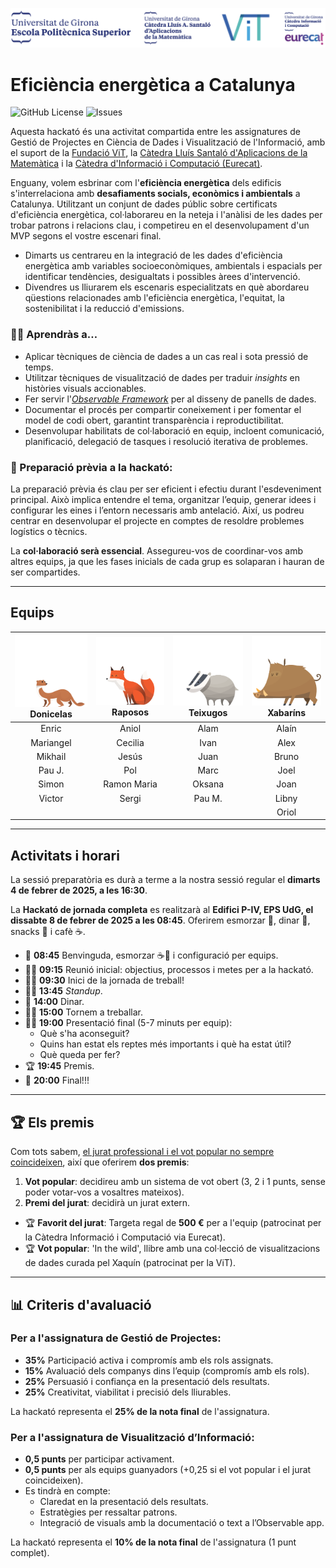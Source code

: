 ![Sponsored by the Escola Politècnica Superior EPS - UdG, ViT Foundation, the Càtedra Lluís Santaló d'Aplicacions de la Matemàtica, and the Càtedra d'Informació i Computació (Eurecat)](/src/img/logos.png)

# Eficiència energètica a Catalunya
![GitHub License](https://img.shields.io/github/license/fndvit/mds-udg-viz-i-dgpcd-hackathon-25?style=for-the-badge) ![Issues](https://img.shields.io/github/issues/fndvit/mds-udg-viz-i-dgpcd-hackathon-25?style=for-the-badge)

Aquesta hackató és una activitat compartida entre les assignatures de Gestió de Projectes en Ciència de Dades i Visualització de l'Informació, amb el suport de la [Fundació ViT](https://www.fundaciovit.org/), la [Càtedra Lluís Santaló d'Aplicacions de la Matemàtica](https://www.udg.edu/ca/catedres/Lluis-Santalo) i la [Càtedra d'Informació i Computació (Eurecat)](https://www.udg.edu/ca/catedres/informacio-i-computacio).

Enguany, volem esbrinar com l'**eficiència energètica** dels edificis s'interrelaciona amb **desafiaments socials, econòmics i ambientals** a Catalunya. Utilitzant un conjunt de dades públic sobre certificats d'eficiència energètica, col·laborareu en la neteja i l'anàlisi de les dades per trobar patrons i relacions clau, i competireu en el desenvolupament d'un MVP segons el vostre escenari final.
- Dimarts us centrareu en la integració de les dades d'eficiència energètica amb variables socioeconòmiques, ambientals i espacials per identificar tendències, desigualtats i possibles àrees d'intervenció.
- Divendres us lliurarem els escenaris especialitzats en què abordareu qüestions relacionades amb l'eficiència energètica, l'equitat, la sostenibilitat i la reducció d'emissions.

### 🧑‍🎓 Aprendràs a…
- Aplicar tècniques de ciència de dades a un cas real i sota pressió de temps.
- Utilitzar tècniques de visualització de dades per traduir *insights* en històries visuals accionables.
- Fer servir l'*[Observable Framework](https://observablehq.com/framework/)* per al disseny de panells de dades.
- Documentar el procés per compartir coneixement i per fomentar el model de codi obert, garantint transparència i reproductibilitat.
- Desenvolupar habilitats de col·laboració en equip, incloent comunicació, planificació, delegació de tasques i resolució iterativa de problemes.

### 📅 Preparació prèvia a la hackató:
La preparació prèvia és clau per ser eficient i efectiu durant l'esdeveniment principal. Això implica entendre el tema, organitzar l’equip, generar idees i configurar les eines i l’entorn necessaris amb antelació. Així, us podreu centrar en desenvolupar el projecte en comptes de resoldre problemes logístics o tècnics.

La **col·laboració serà essencial**. Assegureu-vos de coordinar-vos amb altres equips, ja que les fases inicials de cada grup es solaparan i hauran de ser compartides.

---

## Equips

| ![](/src/img/donicela.png)<br/>Donicelas                             | ![](/src/img/raposa.png)<br/>Raposos                               | ![](/src/img/teixon.png)<br/>Teixugos                              | ![](/src/img/xabarin.png)<br/>Xabaríns                              |
|:-------------------------------------:|:-------------------------------------:|:-------------------------------------:|:-------------------------------------:|
| Enric                                 | Aniol                                 | Alam                                  |  Alaín                                |
| Mariangel                             | Cecilia                               | Ivan                                  |  Alex                                 |
| Mikhail                               | Jesús                                 | Juan                                  |  Bruno                                |
| Pau J.                                | Pol                                   | Marc                                  |  Joel                                 |
| Simon                                 | Ramon Maria                           | Oksana                                |  Joan                                 |
| Victor                                | Sergi                                 | Pau M.                                |  Libny                                |
|                                       |                                       |                                       |  Oriol                                |

---

## Activitats i horari
La sessió preparatòria es durà a terme a la nostra sessió regular el **dimarts 4 de febrer de 2025, a les 16:30**.

La **Hackató de jornada completa** es realitzarà al **Edifici P-IV, EPS UdG, el dissabte 8 de febrer de 2025 a les 08:45**. Oferirem esmorzar 🥐, dinar 🍕, snacks 🍊 i cafè ☕.

- 👋 **08:45** Benvinguda, esmorzar ☕🥐 i configuració per equips.
- 🙋‍♀️ **09:15** Reunió inicial: objectius, processos i metes per a la hackató.
- 👩‍💻 **09:30** Inici de la jornada de treball!
- 🙋‍♀️ **13:45** *Standup*.
- 🍕 **14:00** Dinar.
- 👩‍💻 **15:00** Tornem a treballar.
- 🧑‍🏫 **19:00** Presentació final (5-7 minuts per equip):
  - Què s'ha aconseguit?
  - Quins han estat els reptes més importants i què ha estat útil?
  - Què queda per fer?
- 🏆 **19:45** Premis.
- 🍻 **20:00** Final!!!

---

## 🏆 Els premis
Com tots sabem, [el jurat professional i el vot popular no sempre coincideixen](https://www.youtube.com/watch?v=4uGN9efcACw), així que oferirem **dos premis**:
1. **Vot popular**: decidireu amb un sistema de vot obert (3, 2 i 1 punts, sense poder votar-vos a vosaltres mateixos).
2. **Premi del jurat**: decidirà un jurat extern.

- 🏆 **Favorit del jurat**: Targeta regal de **500 €** per a l'equip (patrocinat per la Càtedra Informació i Computació via Eurecat).
- 🏆 **Vot popular**: 'In the wild', llibre amb una col·lecció de visualitzacions de dades curada pel Xaquín (patrocinat per la ViT).

---

## 📊 Criteris d'avaluació

### **Per a l'assignatura de Gestió de Projectes:**
- **35%** Participació activa i compromís amb els rols assignats.
- **15%** Avaluació dels companys dins l’equip (compromís amb els rols).
- **25%** Persuasió i confiança en la presentació dels resultats.
- **25%** Creativitat, viabilitat i precisió dels lliurables.

La hackató representa el **25% de la nota final** de l'assignatura.

### **Per a l'assignatura de Visualització d’Informació:**
- **0,5 punts** per participar activament.
- **0,5 punts** per als equips guanyadors (+0,25 si el vot popular i el jurat coincideixen).
- Es tindrà en compte:
  - Claredat en la presentació dels resultats.
  - Estratègies per ressaltar patrons.
  - Integració de visuals amb la documentació o text a l’Observable app.

La hackató representa el **10% de la nota final** de l'assignatura (1 punt complet).
